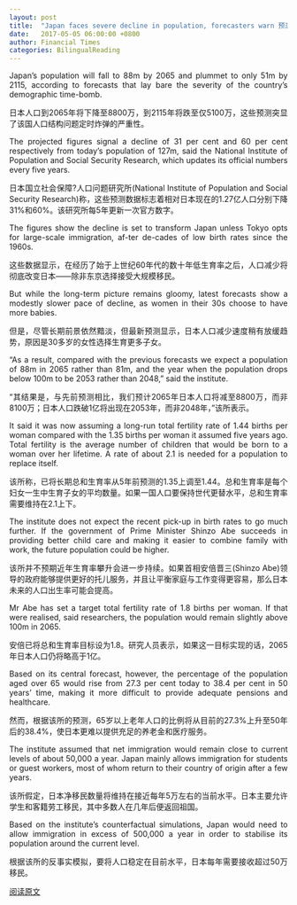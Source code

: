 ```yaml
---
layout: post
title:  "Japan faces severe decline in population, forecasters warn 预测：日本面临严重人口减少"
date:   2017-05-05 06:00:00 +0800
author: Financial Times
categories: BilingualReading
---
```


<p align="justify">
Japan’s population will fall to 88m by 2065 and plummet to only 51m by 2115, according to forecasts that lay bare the severity of the country’s demographic time-bomb.
</p>
<p align="justify">
日本人口到2065年将下降至8800万，到2115年将跌至仅5100万，这些预测突显了该国人口结构问题定时炸弹的严重性。
</p>
<p align="justify">
The projected figures signal a decline of 31 per cent and 60 per cent respectively from today’s population of 127m, said the National Institute of Population and Social Security Research, which updates its official numbers every five years.
</p>
<p align="justify">
日本国立社会保障?人口问题研究所(National Institute of Population and Social Security Research)称，这些预测数据标志着相对日本现在的1.27亿人口分别下降31%和60%。该研究所每5年更新一次官方数字。
</p>
<p align="justify">
The figures show the decline is set to transform Japan unless Tokyo opts for large-scale immigration, af-ter de-cades of low birth rates since the 1960s.
</p>
<p align="justify">
这些数据显示，在经历了始于上世纪60年代的数十年低生育率之后，人口减少将彻底改变日本——除非东京选择接受大规模移民。
</p>
<p align="justify">
But while the long-term picture remains gloomy, latest forecasts show a modestly slower pace of decline, as women in their 30s choose to have more babies.
</p>
<p align="justify">
但是，尽管长期前景依然黯淡，但最新预测显示，日本人口减少速度稍有放缓趋势，原因是30多岁的女性选择生育更多子女。
</p>
<p align="justify">
“As a result, compared with the previous forecasts we expect a population of 88m in 2065 rather than 81m, and the year when the population drops below 100m to be 2053 rather than 2048,” said the institute.
</p>
<p align="justify">
“其结果是，与先前预测相比，我们预计2065年日本人口将减至8800万，而非8100万；日本人口跌破1亿将出现在2053年，而非2048年，”该所表示。
</p>
<p align="justify">
It said it was now assuming a long-run total fertility rate of 1.44 births per woman compared with the 1.35 births per woman it assumed five years ago. Total fertility is the average number of children that would be born to a woman over her lifetime. A rate of about 2.1 is needed for a population to replace itself.
</p>
<p align="justify">
该所称，已将长期总和生育率从5年前预测的1.35上调至1.44。总和生育率是每个妇女一生中生育子女的平均数量。如果一国人口要保持世代更替水平，总和生育率需要维持在2.1上下。
</p>
<p align="justify">
The institute does not expect the recent pick-up in birth rates to go much further. If the government of Prime Minister Shinzo Abe succeeds in providing better child care and making it easier to combine family with work, the future population could be higher.
</p>
<p align="justify">
该所并不预期近年生育率攀升会进一步持续。如果首相安倍晋三(Shinzo Abe)领导的政府能够提供更好的托儿服务，并且让平衡家庭与工作变得更容易，那么日本未来的人口出生率可能会提高。
</p>
<p align="justify">
Mr Abe has set a target total fertility rate of 1.8 births per woman. If that were realised, said researchers, the population would remain slightly above 100m in 2065.
</p>
<p align="justify">
安倍已将总和生育率目标设为1.8。研究人员表示，如果这一目标实现的话，2065年日本人口仍将略高于1亿。
</p>
<p align="justify">
Based on its central forecast, however, the percentage of the population aged over 65 would rise from 27.3 per cent today to 38.4 per cent in 50 years’ time, making it more difficult to provide adequate pensions and healthcare.
</p>
<p align="justify">
然而，根据该所的预测，65岁以上老年人口的比例将从目前的27.3%上升至50年后的38.4%，使日本更难以提供充足的养老金和医疗服务。
</p>
<p align="justify">
The institute assumed that net immigration would remain close to current levels of about 50,000 a year. Japan mainly allows immigration for students or guest workers, most of whom return to their country of origin after a few years.
</p>
<p align="justify">
该所假定，日本净移民数量将维持在接近每年5万左右的当前水平。日本主要允许学生和客籍劳工移民，其中多数人在几年后便返回祖国。
</p>
<p align="justify">
Based on the institute’s counterfactual simulations, Japan would need to allow immigration in excess of 500,000 a year in order to stabilise its population around the current level.
</p>
<p align="justify">
根据该所的反事实模拟，要将人口稳定在目前水平，日本每年需要接收超过50万移民。
</p>

[阅读原文](http://www.ftchinese.com/story/001072139/ce#adchannelID=1100)